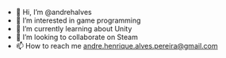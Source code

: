 - 👋 Hi, I’m @andrehalves
- 👀 I’m interested in game programming
- 🌱 I’m currently learning about Unity
- 💞️ I’m looking to collaborate on Steam
- 📫 How to reach me andre.henrique.alves.pereira@gmail.com

<!---
andrehalves/andrehalves is a ✨ special ✨ repository because its `README.md` (this file) appears on your GitHub profile.
You can click the Preview link to take a look at your changes.
--->
